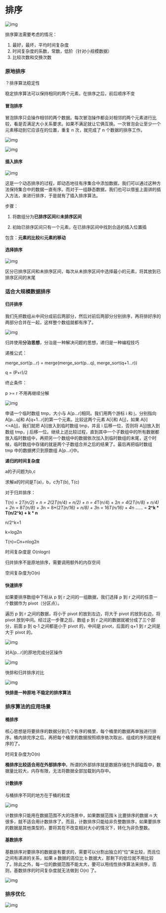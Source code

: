 # 排序

![img](https://static001.geekbang.org/resource/image/fb/cd/fb8394a588b12ff6695cfd664afb17cd.jpg?wh=1142*704)

排序算法需要考虑的情况：

1. 最好，最坏，平均时间复杂度
2. 时间复杂度的系数，常数，低阶（针对小规模数据）
3. 比较次数和交换次数

### 原地排序

？排序算法稳定性

稳定排序算法可以保持相同的两个元素，在排序之后，前后顺序不变

#### 冒泡排序

冒泡排序只会操作相邻的两个数据。每次冒泡操作都会对相邻的两个元素进行比较，看是否满足大小关系要求。如果不满足就让它俩互换。一次冒泡会让至少一个元素移动到它应该在的位置，重复 n 次，就完成了 n 个数据的排序工作。

![img](https://static001.geekbang.org/resource/image/40/e9/4038f64f47975ab9f519e4f739e464e9.jpg?wh=1142*741)

![img](https://static001.geekbang.org/resource/image/a9/e6/a9783a3b13c11a5e064c5306c261e8e6.jpg?wh=1142*679)

#### 插入排序

![img](https://static001.geekbang.org/resource/image/7b/a6/7b257e179787c633d2bd171a764171a6.jpg?wh=1142*699)

这是一个动态排序的过程，即动态地往有序集合中添加数据，我们可以通过这种方法保持集合中的数据一直有序。而对于一组静态数据，我们也可以借鉴上面讲的插入方法，来进行排序，于是就有了插入排序算法。



步骤：

1. 将数组分为**已排序区间**和**未排序区间**

2. 初始已排序区间只有一个元素，在已排序区间中找到合适的插入位置插

   

包含：**元素的比较**和**元素的移动**



#### 选择排序

![img](https://static001.geekbang.org/resource/image/32/1d/32371475a0b08f0db9861d102474181d.jpg?wh=1142*856)

区分已排序区间和未排序区间，每次从未排序区间中选择最小的元素，将其放到已排序区间的末尾



### 适合大规模数据排序

#### 归并排序

我们先把数组从中间分成前后两部分，然后对前后两部分分别排序，再将排好序的两部分合并在一起，这样整个数组就都有序了。

![img](https://static001.geekbang.org/resource/image/db/2b/db7f892d3355ef74da9cd64aa926dc2b.jpg?wh=1142*914)

归并使用**分治思想**，分治是一种解决问题的思想，递归是一种编程技巧

递推公式：

merge_sort(p…r) = merge(merge_sort(p…q), merge_sort(q+1…r))

q = (P+r)/2

终止条件：

p >= r 不用再继续分解

![img](https://static001.geekbang.org/resource/image/95/2f/95897ade4f7ad5d10af057b1d144a22f.jpg?wh=1142*856)

申请一个临时数组 tmp，大小与 A[p...r]相同。我们用两个游标 i 和 j，分别指向 A[p...q]和 A[q+1...r]的第一个元素。比较这两个元素 A[i]和 A[j]，如果 A[i]<=A[j]，我们就把 A[i]放入到临时数组 tmp，并且 i 后移一位，否则将 A[j]放入到数组 tmp，j 后移一位。继续上述比较过程，直到其中一个子数组中的所有数据都放入临时数组中，再把另一个数组中的数据依次加入到临时数组的末尾，这个时候，临时数组中存储的就是两个子数组合并之后的结果了。最后再把临时数组 tmp 中的数据拷贝到原数组 A[p...r]中。



**递归的时间复杂度**

a的子问题为b,c

求解a的时间是T(a)，b，c为T(b), T(c)

对于归并排序：

T(n) = 2*T(n/2) + n = 2*(2*T(n/4) + n/2) + n = 4*T(n/4) + 2*n = 4*(2*T(n/8) + n/4) + 2*n = 8*T(n/8) + 3*n = 8*(2*T(n/16) + n/8) + 3*n = 16*T(n/16) + 4*n ...... = **2^k * T(n/2^k) + k * n**

 n/2^k=1

k=log2n

T(n)=Cn+nlog2n

时间复杂度是 O(nlogn)

归并排序不是原地排序，需要调用额外的内存空间

空间复杂度为O(n)



#### 快速排序

如果要排序数组中下标从 p 到 r 之间的一组数据，我们选择 p 到 r 之间的任意一个数据作为 pivot（分区点）。

遍历 p 到 r 之间的数据，将小于 pivot 的放到左边，将大于 pivot 的放到右边，将 pivot 放到中间。经过这一步骤之后，数组 p 到 r 之间的数据就被分成了三个部分，前面 p 到 q-1 之间都是小于 pivot 的，中间是 pivot，后面的 q+1 到 r 之间是大于 pivot 的。

![img](https://static001.geekbang.org/resource/image/4d/81/4d892c3a2e08a17f16097d07ea088a81.jpg?wh=1142*615)

对A[p...r]的原地完成分区操作

![img](https://static001.geekbang.org/resource/image/08/e7/086002d67995e4769473b3f50dd96de7.jpg?wh=1142*859)

快排和归并排序对比

![img](https://static001.geekbang.org/resource/image/aa/05/aa03ae570dace416127c9ccf9db8ac05.jpg?wh=1142*757)

**快排是一种原地 不稳定的排序算法**



### 排序算法的应用场景

#### 桶排序

核心思想是将要排序的数据分到几个有序的桶里，每个桶里的数据再单独进行排序。桶内排完序之后，再把每个桶里的数据按照顺序依次取出，组成的序列就是有序的了。



时间复杂度为O(n)

**桶排序比较适合用在外部排序中**。所谓的外部排序就是数据存储在外部磁盘中，数据量比较大，内存有限，无法将数据全部加载到内存中。



#### 计数排序

与桶排序不同的地方在于桶的粒度

![img](https://static001.geekbang.org/resource/image/1d/84/1d730cb17249f8e92ef5cab53ae65784.jpg?wh=1142*1522)

计数排序只能用在数据范围不大的场景中，如果数据范围 k 比要排序的数据 n 大很多，就不适合用计数排序了。而且，计数排序只能给非负整数排序，如果要排序的数据是其他类型的，要将其在不改变相对大小的情况下，转化为非负整数。



#### 基数排序

基数排序对要排序的数据是有要求的，需要可以分割出独立的“位”来比较，而且位之间有递进的关系，如果 a 数据的高位比 b 数据大，那剩下的低位就不用比较了。除此之外，每一位的数据范围不能太大，要可以用线性排序算法来排序，否则，基数排序的时间复杂度就无法做到 O(n) 了。

![img](https://static001.geekbang.org/resource/image/df/0c/df0cdbb73bd19a2d69a52c54d8b9fc0c.jpg?wh=1142*511)



### 排序优化

![img](https://static001.geekbang.org/resource/image/1f/fd/1f6ef7e0a5365d6e9d68f0ccc71755fd.jpg?wh=1142*698)